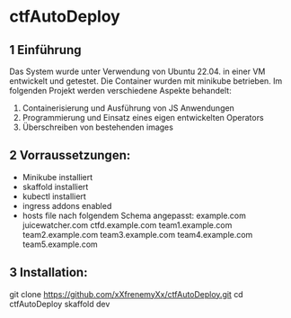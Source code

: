 # ctfAutoDeploy
## 1 Einführung
Das System wurde unter Verwendung von Ubuntu 22.04. in einer VM entwickelt und getestet. 
Die Container wurden mit minikube betrieben.
Im folgenden Projekt werden verschiedene Aspekte behandelt:
1. Containerisierung und Ausführung von JS Anwendungen
2. Programmierung und Einsatz eines eigen entwickelten Operators
3. Überschreiben von bestehenden images
 
## 2 Vorraussetzungen:
- Minikube installiert
- skaffold installiert
- kubectl installiert
- ingress addons enabled
- hosts file nach folgendem Schema angepasst:
<locale IP> 	example.com
<locale IP> 	juicewatcher.com
<locale IP> 	ctfd.example.com
<locale IP> 	team1.example.com
<locale IP> 	team2.example.com
<locale IP> 	team3.example.com
<locale IP> 	team4.example.com
<locale IP> 	team5.example.com

## 3 Installation:
git clone https://github.com/xXfrenemyXx/ctfAutoDeploy.git
cd ctfAutoDeploy
skaffold dev
